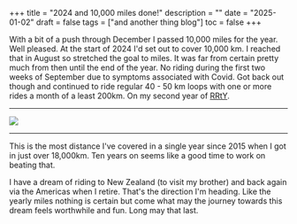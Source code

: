 +++
title = "2024 and 10,000 miles done!"
description = ""
date = "2025-01-02"
draft = false
tags = ["and another thing blog"]
toc = false
+++

With a bit of a push through December I passed 10,000 miles for the year. Well pleased. At the start of 2024 I'd set out to cover 10,000 km. I reached that in August so stretched the goal to miles. It was far from certain pretty much from then until the end of the year.  No riding during the first two weeks of September due to symptoms associated with Covid.  Got back out though and continued to ride regular 40 - 50 km loops with one or more rides a month of a least 200km. On my second year of [RRtY](https://www.audax.uk/awards-pages/randonneur-round-the-year/rrty-faq/). 

---

<img style="display:block;margin:auto" src="https://i.ibb.co/m5c5qN8G/Screenshot-from-2025-03-20-13-23-12.png">


---
This is the most distance I've covered in a single year since 2015 when I got in just over 18,000km. Ten years on seems like a good time to work on beating that. 

I have a dream of riding to New Zealand (to visit my brother) and back again via the Americas when I retire. That's the direction I'm heading. Like the yearly miles nothing is certain but come what may the journey towards this dream feels worthwhile and fun. Long may that last.